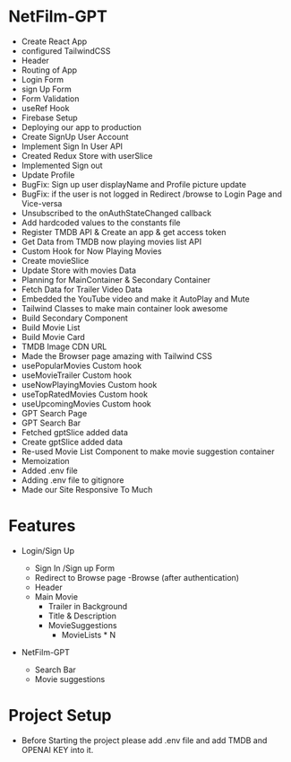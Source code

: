 # NetFilm-GPT

- Create React App
- configured TailwindCSS
- Header
- Routing of App
- Login Form
- sign Up Form
- Form Validation
- useRef Hook
- Firebase Setup
- Deploying our app to production
- Create SignUp User Account
- Implement Sign In User API
- Created Redux Store with userSlice
- Implemented Sign out
- Update Profile
- BugFix: Sign up user displayName and Profile picture update
- BugFix: if the user is not logged in Redirect /browse to Login Page and Vice-versa
- Unsubscribed to the onAuthStateChanged callback
- Add hardcoded values to the constants file
- Register TMDB API & Create an app & get access token
- Get Data from TMDB now playing movies list API
- Custom Hook for Now Playing Movies
- Create movieSlice
- Update Store with movies Data
- Planning for MainContainer & Secondary Container
- Fetch Data for Trailer Video Data
- Embedded the YouTube video and make it AutoPlay and Mute
- Tailwind Classes to make main container look awesome
- Build Secondary Component
- Build Movie List
- Build Movie Card
- TMDB Image CDN URL
- Made the Browser page amazing with Tailwind CSS
- usePopularMovies Custom hook
- useMovieTrailer Custom hook
- useNowPlayingMovies Custom hook
- useTopRatedMovies Custom hook
- useUpcomingMovies Custom hook
- GPT Search Page
- GPT Search Bar
- Fetched gptSlice added data
- Create gptSlice added data
- Re-used Movie List Component to make movie suggestion container
- Memoization
- Added .env file
- Adding .env file to gitignore
- Made our Site Responsive To Much


# Features
- Login/Sign Up
     - Sign In /Sign up Form
     - Redirect to Browse page
-Browse (after authentication)
     - Header
     - Main Movie
        - Trailer in Background
        - Title & Description
        - MovieSuggestions
            - MovieLists * N

- NetFilm-GPT
    - Search Bar
    - Movie suggestions
    





# Project Setup
- Before Starting the project please add .env file and add TMDB and OPENAI KEY into it.     